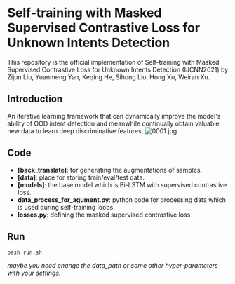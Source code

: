 # Self-training with Masked Supervised Contrastive Loss for Unknown Intents Detection
This repository is the official implementation of Self-training with Masked Supervised Contrastive
Loss for Unknown Intents Detection (IJCNN2021) by Zijun Liu, Yuanmeng Yan, Keqing He, Sihong Liu, Hong Xu, Weiran Xu.
   
## Introduction
An iterative learning framework that can dynamically improve the model's ability of OOD intent detection and meanwhile continually obtain valuable new data to learn deep discriminative features. 
![0001.jpg](https://i.loli.net/2021/06/21/YsRhzQPqcwuV8y6.jpg)

## Code
- **[back_translate]**: for generating the augmentations of samples.  
- **[data]**: place for storing train/eval/test data.
- **[models]**: the base model which is Bi-LSTM with supervised contrastive loss.  
- **data_process_for_agument.py**: python code for processing data which is used during self-training loops.  
- **losses.py**: defining the masked supervised contrastive loss

## Run
```
bash run.sh  
```
*maybe you need change the data_path or some other hyper-parameters with your settings.* 


